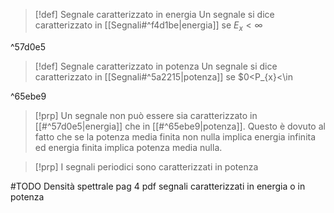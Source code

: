 >[!def] Segnale caratterizzato in energia
>Un segnale si dice caratterizzato in [[Segnali#^f4d1be|energia]] se $E_{x}<\infty$

^57d0e5


>[!def] Segnale caratterizzato in potenza
>Un segnale si dice caratterizzato in [[Segnali#^5a2215|potenza]] se $0<P_{x}<\in

^65ebe9


>[!prp]
>Un segnale non può essere sia caratterizzato in [[#^57d0e5|energia]] che in [[#^65ebe9|potenza]].
>Questo è dovuto al fatto che se la potenza media finita non nulla implica energia infinita ed energia finita implica potenza media nulla.

>[!prp] I segnali periodici sono caratterizzati in potenza

#TODO
Densità spettrale pag 4 pdf segnali caratterizzati in energia o in potenza



